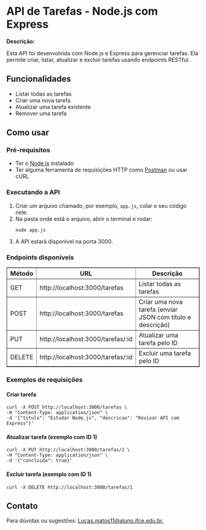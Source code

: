 <!DOCTYPE html>
<html lang="pt-br">
<head>
<meta charset="UTF-8" />
<meta name="viewport" content="width=device-width, initial-scale=1.0" />
<title>API de Tarefas - Node.js com Express</title>
</head>
<body>
<h1>API de Tarefas - Node.js com Express</h1>

<p><strong>Descrição:</strong></p>
<p>Esta API foi desenvolvida com Node.js e Express para gerenciar tarefas. Ela permite criar, listar, atualizar e excluir tarefas usando endpoints RESTful.</p>

<h2>Funcionalidades</h2>
<ul>
<li>Listar todas as tarefas</li>
<li>Criar uma nova tarefa</li>
<li>Atualizar uma tarefa existente</li>
<li>Remover uma tarefa</li>
</ul>

<h2>Como usar</h2>
<h3>Pré-requisitos</h3>
<ul>
<li>Ter o <a href="https://nodejs.org/" target="_blank">Node.js</a> instalado</li>
<li>Ter alguma ferramenta de requisições HTTP como <a href="https://www.postman.com/downloads/" target="_blank">Postman</a> ou usar cURL</li>
</ul>

<h3>Executando a API</h3>
<ol>
<li>Criar um arquivo chamado, por exemplo, <code>app.js</code>, colar o seu código nele.</li>
<li>Na pasta onde está o arquivo, abrir o terminal e rodar:
<pre><code>node app.js</code></pre></li>
<li>A API estará disponível na porta 3000.</li>
</ol>

<h3>Endpoints disponíveis</h3>
<table border="1" cellpadding="5" cellspacing="0">
  <thead>
    <tr>
      <th>Método</th>
      <th>URL</th>
      <th>Descrição</th>
    </tr>
  </thead>
  <tbody>
    <tr>
      <td>GET</td>
      <td>http://localhost:3000/tarefas</td>
      <td>Listar todas as tarefas</td>
    </tr>
    <tr>
      <td>POST</td>
      <td>http://localhost:3000/tarefas</td>
      <td>Criar uma nova tarefa (enviar JSON com título e descrição)</td>
    </tr>
    <tr>
      <td>PUT</td>
      <td>http://localhost:3000/tarefas/:id</td>
      <td>Atualizar uma tarefa pelo ID</td>
    </tr>
    <tr>
      <td>DELETE</td>
      <td>http://localhost:3000/tarefas/:id</td>
      <td>Excluir uma tarefa pelo ID</td>
    </tr>
  </tbody>
</table>

<h3>Exemplos de requisições</h3>
<h4>Criar tarefa</h4>
<pre><code>curl -X POST http://localhost:3000/tarefas \
-H "Content-Type: application/json" \
-d '{"titulo": "Estudar Node.js", "descricao": "Revisar API com Express"}'
</code></pre>

<h4>Atualizar tarefa (exemplo com ID 1)</h4>
<pre><code>curl -X PUT http://localhost:3000/tarefas/1 \
-H "Content-Type: application/json" \
-d '{"concluida": true}'
</code></pre>

<h4>Excluir tarefa (exemplo com ID 1)</h4>
<pre><code>curl -X DELETE http://localhost:3000/tarefas/1
</code></pre>

<h2>Contato</h2>
<p>Para dúvidas ou sugestões: <a href="Lucas.matos11@aluno.ifce.edu.br">Lucas.matos11@aluno.ifce.edu.br.</a></p>

</body>
</html>
